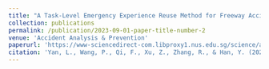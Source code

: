 ```yaml
---
title: "A Task-Level Emergency Experience Reuse Method for Freeway Accidents Onsite Disposal with Policy Distilled Reinforcement Learning"
collection: publications
permalink: /publication/2023-09-01-paper-title-number-2
venue: 'Accident Analysis & Prevention'
paperurl: 'https://www-sciencedirect-com.libproxy1.nus.edu.sg/science/article/pii/S0001457523002269'
citation: 'Yan, L., Wang, P., Qi, F., Xu, Z., Zhang, R., & Han, Y. (2023). A task-level emergency experience reuse method for freeway accidents onsite disposal with policy distilled reinforcement learning. Accident Analysis & Prevention, 190, 107179.'
---
```



